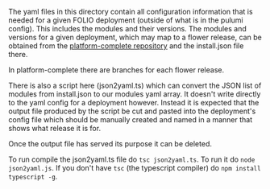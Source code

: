 The yaml files in this directory contain all configuration information that is needed for a given FOLIO deployment (outside of what is in the pulumi config). This includes the modules and their versions. The modules and versions for a given deployment, which may map to a flower release, can be obtained from the [platform-complete repository](https://github.com/folio-org/platform-complete) and the install.json file there.

In platform-complete there are branches for each flower release.

There is also a script here (json2yaml.ts) which can convert the JSON list of modules from install.json to our modules yaml array. It doesn't write directly to the yaml config for a deployment however. Instead it is expected that the output file produced by the script be cut and pasted into the deployment's config file which should be manually created and named in a manner that shows what release it is for.

Once the output file has served its purpose it can be deleted.

To run compile the json2yaml.ts file do `tsc json2yaml.ts`. To run it do `node json2yaml.js`. If you don't have `tsc` (the typescript compiler) do `npm install typescript -g`.

